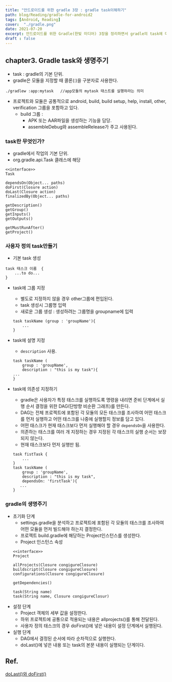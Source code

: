 ```yaml
---
title: "안드로이드를 위한 gradle 3장 : gradle task이해하기"
path: blog/Reading/gradle-for-android2
tags: [Android, Reading]
cover:  "./gradle.png"
date: 2021-07-20
excerpt: 안드로이드를 위한 Gradle(한빛 미디어) 3장을 정리하면서 gradle의 task에 대해 학습하고 task수명주기에 대해 테스트합니다. 
draft : false
---
```


## chapter3. Gradle task와 생명주기 

* task : gradle의 기본 단위.
* gradle은 모듈을 지정할 때 콜론(:)을 구분자로 사용한다. 
```
./gradlew :app:mytask   //app모듈의 mytask 태스트를 실행하라는 의미 
```
* 프로젝트와 모듈은 공통적으로 android, build, build setup, help, install, other, verification 그룹을 포함하고 있다.
    * build 그룹 : 
        * APK 또는 AAR파일을 생성하는 기능을 담당.
        * assembleDebug와 assembleRelease가 주고 사용된다.

### task란 무엇인가?
* gradle에서 작업의 기본 단위.
* org.gradle.api.Task 클래스에 해당
```
<<interface>>
Task

dependsOn(Object... paths)
doFirst(Closure action)
doLast(Closure action)
finalizedBy(Object... paths)

getDescription()
getGroup()
getInputs()
getOutputs()

getMustRunAfter()
getProject()
```

### 사용자 정의 task만들기 
* 기본 task 생성
```
task 태스크 이름  {
    ...to do...
}
```
* task에 그룹 지정 
    * 별도로 지정하지 않을 경우 other그룹에 편입된다.
    * task 생성시 그룹명 입력
    * 새로운 그룹 생성 : 생성하려는 그룹명을 groupname에 입력
    ```
    task taskName (group : 'groupName'){
        ...
    }
    ```
* task에 설명 지정 
    * `description` 사용.
    ```
    task taskName (
        group : 'groupName',
        description : "this is my task"){
    ...
    }
    ```
* task에 의존성 지정하기 
    * gradle은 사용자가 특정 태스크를 실행하도록 명령을 내리면 준비 단계에서 실행 순서 결정을 위한 DAG(단방향 비순환 그래프)를 만든다. 
    * DAG는 전체 프로젝트에 포함된 각 모듈의 모든 태스크를 조사하여 어떤 태스크를 먼저 실행하고 어떤 태스크를 나중에 실행할지 정보를 담고 있다. 
    * 어떤 태스크가 현재 태스크보다 먼저 실행해야 할 경우 `dependsOn`을 사용한다.
    * 의존하는 태스크를 여러 개 지정하는 경우 지정된 각 태스크의 실행 순서는 보장되지 않는다. 
    * 현재 태스크보다 먼저 실행만 됨.

     ```
     task fistTask {
         ...
     }
     task taskName (
         group : 'groupName',
         description : "this is my task",
         dependsOn: 'firstTask'){
        ...
    }
    ```

### gradle의 생명주기 
* 초기화 단계 
    * settings.gradle을 분석하고 프로젝트에 포함된 각 모듈의 태스크를 조사하여 어떤 모듈을 먼저 빌드해야 하는지 결정한다.
    * 프로젝트 build.gradle에 해당하는 Project인스턴스를 생성한다.
    * Project 인스턴스 속성 
    ```
    <<interface>>
    Project

    allProjects(Closure congigureClosure)
    buildscript(Closure congigureClosure)
    configurations(Closure congigureClosure)

    getDependencies()

    task(String name)
    task(String name, Closure congigureClosur)
    ```
* 설정 단계
    * Project 객체의 세부 값을 설정한다.
    * 하위 프로젝트에 공통으로 적용되는 내용은 allprojects()를 통해 전달된다.
    * 사용자 정의 태스크의 경우 doFirst()에 넣은 내용이 설정 단계에서 실행된다.
* 실행 단계 
    * DAG에서 결정된 순서에 따라 순차적으로 실행한다. 
    * doLast()에 넣은 내용 또는 task의 본문 내용이 실행되는 단계이다.



## Ref.
[doLast()와 doFirst()](http://www.devkuma.com/books/pages/1076)